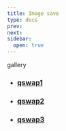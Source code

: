 ```yaml
---
title: Image save
type: docs
prev: 
next: 
sidebar:
  open: true
---
```


gallery

- ### [qswap1](qswap1)  
- ### [qswap2](qswap2)  
- ### [qswap3](qswap3)   

 

